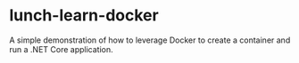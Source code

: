 # lunch-learn-docker
A simple demonstration of how to leverage Docker to create a container and run a .NET Core application.
